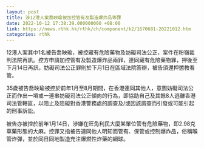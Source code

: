 ```yaml
---
layout: post
title: 涉12港人案喬映瑜被加控管有及製造爆炸品等罪
date: 2022-10-12 17:38:39.000000000 +08:00
link: https://news.rthk.hk/rthk/ch/component/k2/1670681-20221012.htm
categories: rthk
---
```


12港人案其中1名被告喬映瑜，被控藏有危險藥物及妨礙司法公正，案件在粉嶺裁判法院再訊。控方申請加控管有及製造爆炸品兩罪，連同藏有危險藥物罪，押後至下月14日再訊，妨礙司法公正罪則於下月1日在區域法院答辯，被告須還押懲教看管。

35歲被告喬映瑜被控於前年1月至8月期間，在香港連同其他人，意圖妨礙司法公正而作出一項或一連串妨礙司法公正傾向的行為，即協助自己及其餘8人逃離香港司法管轄區，以阻止及阻礙對香港警務處的調查及/或因該調查而引發或可能引起的刑事訴訟。

被告亦被控於前年1月14日，涉嫌在旺角利民大廈某單位管有危險藥物，即2.98克草藥形態的大麻。控罪又指被告連同他人明知而管有、保管或控制爆炸品，俗稱喉管炸彈，並於同日同地製造充注爆燃性炸藥的網球。
